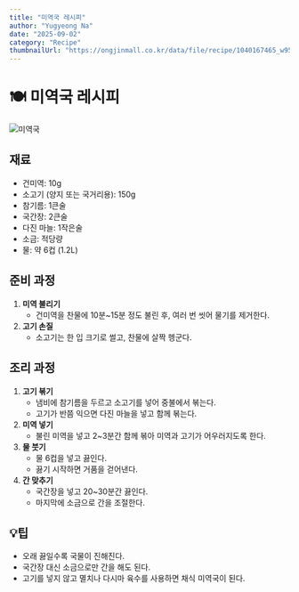 ```yaml
---
title: "미역국 레시피"
author: "Yugyeong Na"
date: "2025-09-02"
category: "Recipe"
thumbnailUrl: "https://ongjinmall.co.kr/data/file/recipe/1040167465_w95bWi6M_e52a0c953a1b9dd9c9e452e088ce9e3732c61df8.jpg"
---
```


# 🍽️ 미역국 레시피
![미역국](https://ongjinmall.co.kr/data/file/recipe/1040167465_w95bWi6M_e52a0c953a1b9dd9c9e452e088ce9e3732c61df8.jpg)

## 재료
- 건미역: 10g
- 소고기 (양지 또는 국거리용): 150g
- 참기름: 1큰술
- 국간장: 2큰술
- 다진 마늘: 1작은술
- 소금: 적당량
- 물: 약 6컵 (1.2L)

## 준비 과정
1. **미역 불리기**  
   - 건미역을 찬물에 10분~15분 정도 불린 후, 여러 번 씻어 물기를 제거한다.
2. **고기 손질**  
   - 소고기는 한 입 크기로 썰고, 찬물에 살짝 헹군다.

## 조리 과정
1. **고기 볶기**  
   - 냄비에 참기름을 두르고 소고기를 넣어 중불에서 볶는다.
   - 고기가 반쯤 익으면 다진 마늘을 넣고 함께 볶는다.
2. **미역 넣기**  
   - 불린 미역을 넣고 2~3분간 함께 볶아 미역과 고기가 어우러지도록 한다.
3. **물 붓기**  
   - 물 6컵을 넣고 끓인다.
   - 끓기 시작하면 거품을 걷어낸다.
4. **간 맞추기**  
   - 국간장을 넣고 20~30분간 끓인다.
   - 마지막에 소금으로 간을 조절한다.

## 💡팁
- 오래 끓일수록 국물이 진해진다.
- 국간장 대신 소금으로만 간을 해도 된다.
- 고기를 넣지 않고 멸치나 다시마 육수를 사용하면 채식 미역국이 된다.
